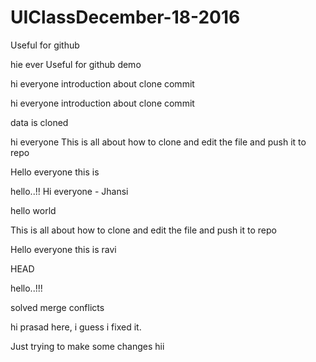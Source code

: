 # UIClassDecember-18-2016

Useful for github

hie ever
Useful for github demo




hi everyone
introduction about clone
commit






hi everyone
introduction about clone
commit



data is cloned


hi everyone
This is all about how to clone and edit the file and push it to repo


Hello everyone this is 

hello..!!
Hi everyone - Jhansi



hello world


This is all about how to clone and edit the file and push it to repo

Hello everyone this is ravi

HEAD


hello..!!!



solved merge conflicts

hi prasad here, i guess i fixed it.

Just trying to make some changes
hii 
